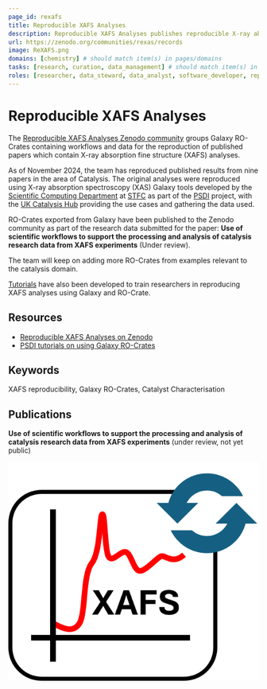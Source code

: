 ```yaml
---
page_id: rexafs
title: Reproducible XAFS Analyses
description: Reproducible XAFS Analyses publishes reproducible X-ray absorption fine structure (XAFS) analyses using Galaxy RO-Crates, targeting the area of Catalysis.
url: https://zenodo.org/communities/rexas/records
image: ReXAFS.png
domains: [chemistry] # should match item(s) in pages/domains
tasks: [research, curation, data_management] # should match item(s) in pages/tasks
roles: [researcher, data_steward, data_analyst, software_developer, repository_manager] # should match item(s) in pages/roles
---
```

<!--
   Copyright 2019-2022 RO-Crate contributors
   <https://github.com/ResearchObject/ro-crate/graphs/contributors>

   Licensed under the Apache License, Version 2.0 (the "License");
   you may not use this file except in compliance with the License.
   You may obtain a copy of the License at

       http://www.apache.org/licenses/LICENSE-2.0

   Unless required by applicable law or agreed to in writing, software
   distributed under the License is distributed on an "AS IS" BASIS,
   WITHOUT WARRANTIES OR CONDITIONS OF ANY KIND, either express or implied.
   See the License for the specific language governing permissions and
   limitations under the License.
-->

# Reproducible XAFS Analyses

The [Reproducible XAFS Analyses Zenodo community](https://zenodo.org/communities/rexas/records) groups Galaxy RO-Crates containing workflows and data for the reproduction of published papers which contain X-ray absorption fine structure (XAFS) analyses.

As of November 2024, the team has reproduced published results from nine papers in the area of Catalysis. The original analyses were reproduced using X-ray absorption spectroscopy (XAS) Galaxy tools developed by the [Scientific Computing Department](https://www.scd.stfc.ac.uk/Pages/home.aspx) at [STFC](https://www.ukri.org/councils/stfc/) as part of the [PSDI](https://www.psdi.ac.uk) project, with the [UK Catalysis Hub](https://www.ukcatalysishub.org) providing the use cases and gathering the data used.

RO-Crates exported from Galaxy have been published to the Zenodo community as part of the research data submitted for the paper: **Use of scientific workflows to support the processing and analysis of catalysis research data from XAFS experiments** (Under review). 

The team will keep on adding more RO-Crates from examples relevant to the catalysis domain. 

[Tutorials](https://xerte.cardiff.ac.uk/play_22679#PG1732791153760) have also been developed to train researchers in reproducing XAFS analyses using Galaxy and RO-Crate.

## Resources

* [Reproducible XAFS Analyses on Zenodo](https://zenodo.org/communities/rexas/records)
* [PSDI tutorials on using Galaxy RO-Crates](https://xerte.cardiff.ac.uk/play_22679#PG1732791153760)

## Keywords 

XAFS reproducibility, Galaxy RO-Crates, Catalyst Characterisation

## Publications

**Use of scientific workflows to support the processing and analysis of catalysis research data from XAFS experiments** (under review, not yet public)

![ReXAFS logo](../../assets/img/ReXAFS.png)
